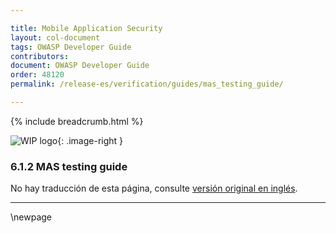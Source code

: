 ```yaml
---

title: Mobile Application Security
layout: col-document
tags: OWASP Developer Guide
contributors:
document: OWASP Developer Guide
order: 48120
permalink: /release-es/verification/guides/mas_testing_guide/

---
```


{% include breadcrumb.html %}

<style type="text/css">
.image-right {
  height: 180px;
  display: block;
  margin-left: auto;
  margin-right: auto;
  float: right;
}
</style>

![WIP logo](../../../assets/images/dg_wip.png "Work in progress"){: .image-right }

### 6.1.2 MAS testing guide

No hay traducción de esta página, consulte [versión original en inglés][release080102].

----

[release080102]: https://github.com/OWASP/www-project-developer-guide/blob/main/release/08-verification/01-guides/02-mastg.md

\newpage
